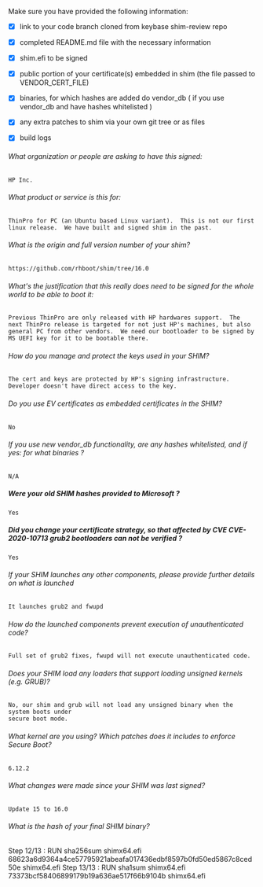 Make sure you have provided the following information:

 - [x] link to your code branch cloned from keybase shim-review repo
 - [x] completed README.md file with the necessary information
 - [x] shim.efi to be signed
 - [x] public portion of your certificate(s) embedded in shim (the file passed to VENDOR_CERT_FILE)
 - [x] binaries, for which hashes are added do vendor_db ( if you use vendor_db and have hashes whitelisted )
 - [x] any extra patches to shim via your own git tree or as files
 - [x] build logs


###### What organization or people are asking to have this signed:
    HP Inc.

###### What product or service is this for:
    ThinPro for PC (an Ubuntu based Linux variant).  This is not our first linux release.  We have built and signed shim in the past.

###### What is the origin and full version number of your shim?
    https://github.com/rhboot/shim/tree/16.0

###### What's the justification that this really does need to be signed for the whole world to be able to boot it:
    Previous ThinPro are only released with HP hardwares support.  The next ThinPro release is targeted for not just HP's machines, but also general PC from other vendors.  We need our bootloader to be signed by MS UEFI key for it to be bootable there.

###### How do you manage and protect the keys used in your SHIM?
    The cert and keys are protected by HP's signing infrastructure.  Developer doesn't have direct access to the key.

###### Do you use EV certificates as embedded certificates in the SHIM?
    No

###### If you use new vendor_db functionality, are any hashes whitelisted, and if yes: for what binaries ?
    N/A

##### Were your old SHIM hashes provided to Microsoft ?
    Yes

##### Did you change your certificate strategy, so that affected by CVE CVE-2020-10713 grub2 bootloaders can not be verified ?
    Yes

###### If your SHIM launches any other components, please provide further details on what is launched
    It launches grub2 and fwupd

###### How do the launched components prevent execution of unauthenticated code?
    Full set of grub2 fixes, fwupd will not execute unauthenticated code.

###### Does your SHIM load any loaders that support loading unsigned kernels (e.g. GRUB)?
    No, our shim and grub will not load any unsigned binary when the system boots under
    secure boot mode.

###### What kernel are you using? Which patches does it includes to enforce Secure Boot?
    6.12.2

###### What changes were made since your SHIM was last signed?
    Update 15 to 16.0

###### What is the hash of your final SHIM binary?
Step 12/13 : RUN sha256sum shimx64.efi
68623a6d9364a4ce57795921abeafa017436edbf8597b0fd50ed5867c8ced50e  shimx64.efi
Step 13/13 : RUN sha1sum shimx64.efi
73373bcf58406899179b19a636ae517f66b9104b  shimx64.efi

